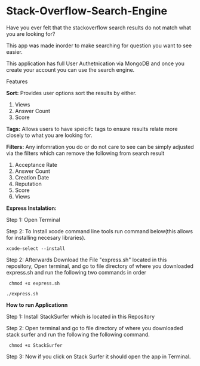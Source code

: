 # Stack-Overflow-Search-Engine
Have you ever felt that the stackoverflow search results do not match what you are looking for? 

This app was made inorder to make searching for question you want to see easier. 

This application has full User Authetnication via MongoDB and once you create your account you can use the search engine. 

Features

**Sort:** Provides user options sort the results by either. 

  1. Views
  2. Answer Count
  3. Score

**Tags:** Allows users to have speicifc tags to ensure results relate more closely to what you are looking for. 

**Filters:** Any infomration you do or do not care to see can be simply adjusted via the filters which can remove the following from search result 
  1. Acceptance Rate
  2. Answer Count
  3. Creation Date
  4. Reputation
  5. Score
  6. Views


**Express Instalation:** 

Step 1: Open Terminal


Step 2: To Install xcode command line tools run command below(this allows for installing necesary libraries).

```xcode-select --install ```



Step 2: Afterwards Download the File "express.sh" located in this repository, Open terminal, and go to file directory of where you downloaded express.sh and run the following two commands in order 

``` chmod +x express.sh```


```./express.sh``` 


**How to run Applicationn**

Step 1: Install StackSurfer which is located in this Repository

Step 2: Open terminal and go to file directory of where you downloaded stack surfer and run the following the following command.

``` chmod +x StackSurfer```

Step 3: Now if you click on Stack Surfer it should open the app in Terminal.











  





